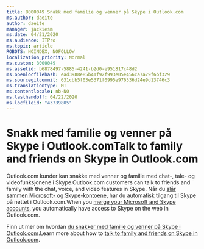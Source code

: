 ```yaml
---
title: 8000049 Snakk med familie og venner på Skype i Outlook.com
ms.author: daeite
author: daeite
manager: jackiesm
ms.date: 04/21/2020
ms.audience: ITPro
ms.topic: article
ROBOTS: NOINDEX, NOFOLLOW
localization_priority: Normal
ms.custom: 8000049
ms.assetid: b6878497-5885-4241-b2d0-e951817c48d2
ms.openlocfilehash: ead3988e85b41f92f993e05e456ca7a29f6bf329
ms.sourcegitcommit: 631cbb5f03e5371f0995e976536d24e9d13746c3
ms.translationtype: MT
ms.contentlocale: nb-NO
ms.lasthandoff: 04/22/2020
ms.locfileid: "43739805"
---
```

# <a name="talk-to-family-and-friends-on-skype-in-outlookcom"></a><span data-ttu-id="a7ed6-102">Snakk med familie og venner på Skype i Outlook.com</span><span class="sxs-lookup"><span data-stu-id="a7ed6-102">Talk to family and friends on Skype in Outlook.com</span></span>

<span data-ttu-id="a7ed6-103">Outlook.com kunder kan snakke med venner og familie med chat-, tale- og videofunksjonene i Skype.</span><span class="sxs-lookup"><span data-stu-id="a7ed6-103">Outlook.com customers can talk to friends and family with the chat, voice, and video features in Skype.</span></span> <span data-ttu-id="a7ed6-104">Når du [slår sammen Microsoft- og Skype-kontoene](https://go.microsoft.com/fwlink/p/?linkid=2001101&amp;clcid=0x409), har du automatisk tilgang til Skype på nettet i Outlook.com.</span><span class="sxs-lookup"><span data-stu-id="a7ed6-104">When you [merge your Microsoft and Skype accounts](https://go.microsoft.com/fwlink/p/?linkid=2001101&amp;clcid=0x409), you automatically have access to Skype on the web in Outlook.com.</span></span>
  
<span data-ttu-id="a7ed6-105">Finn ut mer om hvordan [du snakker med familie og venner på Skype i Outlook.com](https://go.microsoft.com/fwlink/p/?linkid=2001407&amp;clcid=0x409).</span><span class="sxs-lookup"><span data-stu-id="a7ed6-105">Learn more about how to [talk to family and friends on Skype in Outlook.com](https://go.microsoft.com/fwlink/p/?linkid=2001407&amp;clcid=0x409).</span></span>
  

